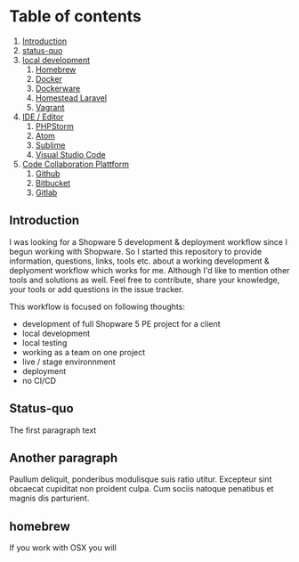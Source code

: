 
# Table of contents
1. [Introduction](#introduction)
2. [status-quo](#statusquo)
3. [local development](#local-development)
    1. [Homebrew](#homebrew)
    2. [Docker](#docker)
    3. [Dockerware](#dockware)
    4. [Homestead Laravel](#homestead-laravel)
    5. [Vagrant](#vagrant)
4. [IDE / Editor](#codingeditor)
    1. [PHPStorm](#phpstorm)
    2. [Atom](#atom)
    3. [Sublime](#sublime)
    4. [Visual Studio Code](#vscode)
4. [Code Collaboration Plattform](#ccplattform)
    1. [Github](#github)
    2. [Bitbucket](#bitbucket)
    3. [Gitlab](#gitlab)

## Introduction <a name="introduction"></a>
I was looking for a Shopware 5 development & deployment workflow since I begun working with Shopware.
So I started this repository to provide information, questions, links, tools etc. about a working development & deplyoment
workflow which works for me. Although I'd like to mention other tools and solutions as well. Feel free to contribute, share your knowledge, your tools or add questions in the issue tracker.

This workflow is focused on following thoughts:
- development of full Shopware 5 PE project for a client
- local development
- local testing
- working as a team on one project
- live / stage environnment
- deployment
- no CI/CD


## Status-quo <a name="statusquo"></a>
The first paragraph text

## Another paragraph <a name="local-development"></a>
Paullum deliquit, ponderibus modulisque suis ratio utitur. Excepteur sint obcaecat cupiditat non proident culpa. Cum sociis natoque penatibus et magnis dis parturient.

## homebrew <a name="homebrew"></a>
If you work with OSX you will 
